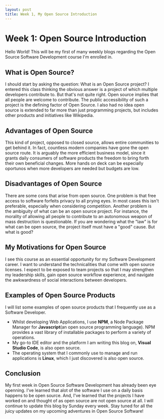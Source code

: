 ```yaml
---
layout: post
title: Week 1, My Open Source Introduction
---
```

# Week 1: Open Source Introduction
 
Hello World! This will be my first of many weekly blogs regarding the Open Source Software Development course I'm enrolled in.
 
## What is Open Source?
 
I should start by asking the question: What is an Open Source project? I entered this class thinking the obvious answer is a project of which multiple developers contribute to. But that's not quite right. Open source implies that all people are welcome to contribute. The public accessibility of such a project is the defining factor of Open Source. I also had no idea open source is extended to far more than just programming projects, but includes other products and initiatives like Wikipedia.
 
## Advantages of Open Source
 
This kind of project, opposed to closed source, allows entire communities to get behind it. In fact, countless modern companies have gone the open source route. It is arguably the more efficient business model, since it grants daily consumers of software products the freedom to bring forth their own beneficial changes. More hands on deck can be especially oportunos when more developers are needed but budgets are low.
 
## Disadvantages of Open Source
 
There are some cons that arise from open source. One problem is that free access to software forfeits privacy to all prying eyes. In most cases this isn't preferable, especially when considering competition. Another problem is the ambiguity of what can be an open source project. For instance, the morality of allowing all people to contribute to an autonomous weapon of mass destruction is questionable. If you are wondering what the "law" is for what can be open source, the project itself must have a "good" cause. But what is good?
 
## My Motivations for Open Source
 
I see this course as an essential opportunity for my Software Development career. I want to understand the technicalities that come with open source licenses. I expect to be exposed to team projects so that I may strengthen my leadership skills, gain open source workflow experience, and navigate the awkwardness of social interactions between developers.
## Examples of Open Source Products
 
I will list some examples of open source products that I frequently use as a Software Developer.
 
* Whilst developing Web Applications, I use __NPM__, a Node Package Manager for __Javascript__(an open source programming language). NPM provides a vast library of installable packages to perform a variety of operations.
* My go-to IDE editor and the platform I am writing this blog on, __Visual Studio Code__, is also open source.
* The operating system that I commonly use to manage and run applications is __Linux__, which I just discovered is also open source.

## Conclusion

My first week in Open Source Software Development has already been eye openning. I've learned that alot of the software I use on a daily basis happens to be open source. And, I've learned that the projects I have worked on and thought of as open source are not open source at all. I will continue to update this blog by Sunday every week. Stay tuned for all the juicy updates on my upcoming adventures in Open Source Software!
 
 

